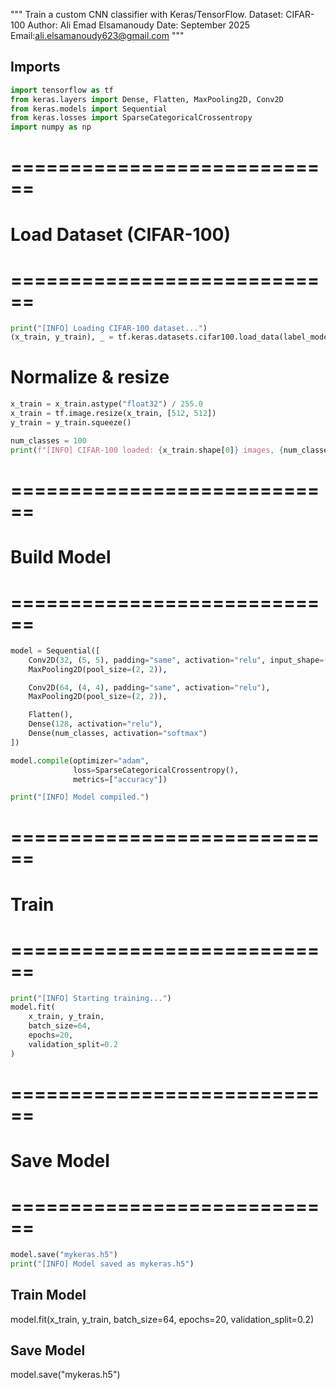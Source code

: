 """
Train a custom CNN classifier with Keras/TensorFlow.
Dataset: CIFAR-100 
Author: Ali Emad Elsamanoudy
Date: September 2025
Email:ali.elsamanoudy623@gmail.com
"""

## Imports
```python
import tensorflow as tf
from keras.layers import Dense, Flatten, MaxPooling2D, Conv2D
from keras.models import Sequential
from keras.losses import SparseCategoricalCrossentropy
import numpy as np
```
# ============================
# Load Dataset (CIFAR-100)
# ============================
```python
print("[INFO] Loading CIFAR-100 dataset...")
(x_train, y_train), _ = tf.keras.datasets.cifar100.load_data(label_mode="fine")
```
# Normalize & resize
```python
x_train = x_train.astype("float32") / 255.0
x_train = tf.image.resize(x_train, [512, 512])
y_train = y_train.squeeze()

num_classes = 100
print(f"[INFO] CIFAR-100 loaded: {x_train.shape[0]} images, {num_classes} classes")
```
# ============================
# Build Model
# ============================
```python
model = Sequential([
    Conv2D(32, (5, 5), padding="same", activation="relu", input_shape=(512, 512, 3)),
    MaxPooling2D(pool_size=(2, 2)),

    Conv2D(64, (4, 4), padding="same", activation="relu"),
    MaxPooling2D(pool_size=(2, 2)),

    Flatten(),
    Dense(128, activation="relu"),
    Dense(num_classes, activation="softmax")
])

model.compile(optimizer="adam",
              loss=SparseCategoricalCrossentropy(),
              metrics=["accuracy"])

print("[INFO] Model compiled.")
```
# ============================
# Train
# ============================
```python
print("[INFO] Starting training...")
model.fit(
    x_train, y_train,
    batch_size=64,
    epochs=20,
    validation_split=0.2
)
```
# ============================
# Save Model
# ============================
```python
model.save("mykeras.h5")
print("[INFO] Model saved as mykeras.h5")
```

## Train Model
model.fit(x_train, y_train, batch_size=64, epochs=20, validation_split=0.2)

## Save Model
model.save("mykeras.h5")

